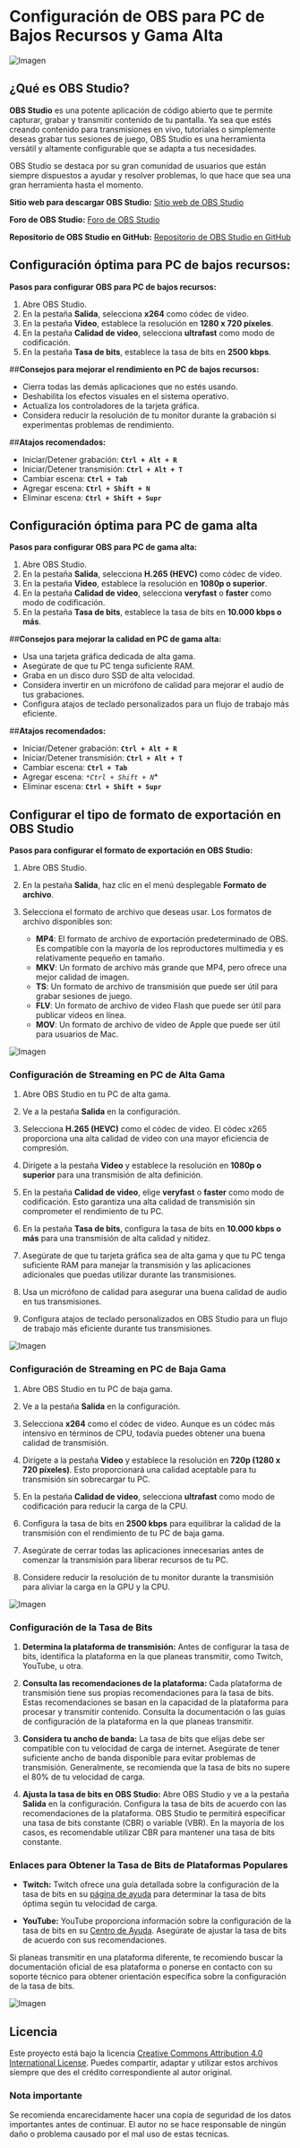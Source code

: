 # Configuración de OBS para PC de Bajos Recursos y Gama Alta

![Imagen](obs.jpg)

## ¿Qué es OBS Studio?

**OBS Studio** es una potente aplicación de código abierto que te permite capturar, grabar y transmitir contenido de tu pantalla. Ya sea que estés creando contenido para transmisiones en vivo, tutoriales o simplemente deseas grabar tus sesiones de juego, OBS Studio es una herramienta versátil y altamente configurable que se adapta a tus necesidades.

OBS Studio se destaca por su gran comunidad de usuarios que están siempre dispuestos a ayudar y resolver problemas, lo que hace que sea una gran herramienta hasta el momento.

**Sitio web para descargar OBS Studio:** [Sitio web de OBS Studio](https://obsproject.com)

**Foro de OBS Studio:** [Foro de OBS Studio](https://obsproject.com/forum/)

**Repositorio de OBS Studio en GitHub:** [Repositorio de OBS Studio en GitHub](https://github.com/obsproject/obs-studio)

## Configuración óptima para PC de  bajos recursos:

**Pasos para configurar OBS para PC de bajos recursos:**

1. Abre OBS Studio.
2. En la pestaña **Salida**, selecciona **x264** como códec de video.
3. En la pestaña **Video**, establece la resolución en **1280 x 720 píxeles**.
4. En la pestaña **Calidad de video**, selecciona **ultrafast** como modo de codificación.
5. En la pestaña **Tasa de bits**, establece la tasa de bits en **2500 kbps**.

##**Consejos para mejorar el rendimiento en PC de bajos recursos:**

- Cierra todas las demás aplicaciones que no estés usando.
- Deshabilita los efectos visuales en el sistema operativo.
- Actualiza los controladores de la tarjeta gráfica.
- Considera reducir la resolución de tu monitor durante la grabación si experimentas problemas de rendimiento.

##**Atajos recomendados:**

- Iniciar/Detener grabación: **```Ctrl + Alt + R```**
- Iniciar/Detener transmisión: **```Ctrl + Alt + T```**
- Cambiar escena: **```Ctrl + Tab```**
- Agregar escena: **```Ctrl + Shift + N```**
- Eliminar escena: **```Ctrl + Shift + Supr```**

## Configuración óptima para PC de gama alta

**Pasos para configurar OBS para PC de gama alta:**

1. Abre OBS Studio.
2. En la pestaña **Salida**, selecciona **H.265 (HEVC)** como códec de video.
3. En la pestaña **Video**, establece la resolución en **1080p o superior**.
4. En la pestaña **Calidad de video**, selecciona **veryfast** o **faster** como modo de codificación.
5. En la pestaña **Tasa de bits**, establece la tasa de bits en **10.000 kbps o más**.

##**Consejos para mejorar la calidad en PC de gama alta:**

- Usa una tarjeta gráfica dedicada de alta gama.
- Asegúrate de que tu PC tenga suficiente RAM.
- Graba en un disco duro SSD de alta velocidad.
- Considera invertir en un micrófono de calidad para mejorar el audio de tus grabaciones.
- Configura atajos de teclado personalizados para un flujo de trabajo más eficiente.

##**Atajos recomendados:**

- Iniciar/Detener grabación: **```Ctrl + Alt + R```**
- Iniciar/Detener transmisión: **```Ctrl + Alt + T```**
- Cambiar escena: **```Ctrl + Tab```**
- Agregar escena: *```*Ctrl + Shift + N```**
- Eliminar escena: **```Ctrl + Shift + Supr```**

## Configurar el tipo de formato de exportación en OBS Studio

**Pasos para configurar el formato de exportación en OBS Studio:**

1. Abre OBS Studio.
2. En la pestaña **Salida**, haz clic en el menú desplegable **Formato de archivo**.
3. Selecciona el formato de archivo que deseas usar. Los formatos de archivo disponibles son:

   - **MP4**: El formato de archivo de exportación predeterminado de OBS. Es compatible con la mayoría de los reproductores multimedia y es relativamente pequeño en tamaño.
   - **MKV**: Un formato de archivo más grande que MP4, pero ofrece una mejor calidad de imagen.
   - **TS**: Un formato de archivo de transmisión que puede ser útil para grabar sesiones de juego.
   - **FLV**: Un formato de archivo de video Flash que puede ser útil para publicar videos en línea.
   - **MOV**: Un formato de archivo de video de Apple que puede ser útil para usuarios de Mac.

![Imagen](obs.jpg)

### Configuración de Streaming en PC de Alta Gama

1. Abre OBS Studio en tu PC de alta gama.

2. Ve a la pestaña **Salida** en la configuración.

3. Selecciona **H.265 (HEVC)** como el códec de video. El códec x265 proporciona una alta calidad de video con una mayor eficiencia de compresión.

4. Dirígete a la pestaña **Video** y establece la resolución en **1080p o superior** para una transmisión de alta definición.

5. En la pestaña **Calidad de video**, elige **veryfast** o **faster** como modo de codificación. Esto garantiza una alta calidad de transmisión sin comprometer el rendimiento de tu PC.

6. En la pestaña **Tasa de bits**, configura la tasa de bits en **10.000 kbps o más** para una transmisión de alta calidad y nitidez.

7. Asegúrate de que tu tarjeta gráfica sea de alta gama y que tu PC tenga suficiente RAM para manejar la transmisión y las aplicaciones adicionales que puedas utilizar durante las transmisiones.

8. Usa un micrófono de calidad para asegurar una buena calidad de audio en tus transmisiones.

9. Configura atajos de teclado personalizados en OBS Studio para un flujo de trabajo más eficiente durante tus transmisiones.

![Imagen](obs.jpg)

### Configuración de Streaming en PC de Baja Gama

1. Abre OBS Studio en tu PC de baja gama.

2. Ve a la pestaña **Salida** en la configuración.

3. Selecciona **x264** como el códec de video. Aunque es un códec más intensivo en términos de CPU, todavía puedes obtener una buena calidad de transmisión.

4. Dirígete a la pestaña **Video** y establece la resolución en **720p (1280 x 720 píxeles)**. Esto proporcionará una calidad aceptable para tu transmisión sin sobrecargar tu PC.

5. En la pestaña **Calidad de video**, selecciona **ultrafast** como modo de codificación para reducir la carga de la CPU.

6. Configura la tasa de bits en **2500 kbps** para equilibrar la calidad de la transmisión con el rendimiento de tu PC de baja gama.

7. Asegúrate de cerrar todas las aplicaciones innecesarias antes de comenzar la transmisión para liberar recursos de tu PC.

8. Considere reducir la resolución de tu monitor durante la transmisión para aliviar la carga en la GPU y la CPU.

![Imagen](obs.jpg)

### Configuración de la Tasa de Bits

1. **Determina la plataforma de transmisión:** Antes de configurar la tasa de bits, identifica la plataforma en la que planeas transmitir, como Twitch, YouTube, u otra.

2. **Consulta las recomendaciones de la plataforma:** Cada plataforma de transmisión tiene sus propias recomendaciones para la tasa de bits. Estas recomendaciones se basan en la capacidad de la plataforma para procesar y transmitir contenido. Consulta la documentación o las guías de configuración de la plataforma en la que planeas transmitir.

3. **Considera tu ancho de banda:** La tasa de bits que elijas debe ser compatible con tu velocidad de carga de internet. Asegúrate de tener suficiente ancho de banda disponible para evitar problemas de transmisión. Generalmente, se recomienda que la tasa de bits no supere el 80% de tu velocidad de carga.

4. **Ajusta la tasa de bits en OBS Studio:** Abre OBS Studio y ve a la pestaña **Salida** en la configuración. Configura la tasa de bits de acuerdo con las recomendaciones de la plataforma. OBS Studio te permitirá especificar una tasa de bits constante (CBR) o variable (VBR). En la mayoría de los casos, es recomendable utilizar CBR para mantener una tasa de bits constante.

### Enlaces para Obtener la Tasa de Bits de Plataformas Populares

- **Twitch:** Twitch ofrece una guía detallada sobre la configuración de la tasa de bits en su [página de ayuda](https://help.twitch.tv/s/article/broadcast-guidelines?language=es) para determinar la tasa de bits óptima según tu velocidad de carga.

- **YouTube:** YouTube proporciona información sobre la configuración de la tasa de bits en su [Centro de Ayuda](https://support.google.com/youtube/answer/2853702?hl=es). Asegúrate de ajustar la tasa de bits de acuerdo con sus recomendaciones.

Si planeas transmitir en una plataforma diferente, te recomiendo buscar la documentación oficial de esa plataforma o ponerse en contacto con su soporte técnico para obtener orientación específica sobre la configuración de la tasa de bits.

![Imagen](obs.jpg)

## Licencia
Este proyecto está bajo la licencia [Creative Commons Attribution 4.0 International License](https://creativecommons.org/licenses/by/4.0/). Puedes compartir, adaptar y utilizar estos archivos siempre que des el crédito correspondiente al autor original.

### Nota importante
Se recomienda encarecidamente hacer una copia de seguridad de los datos importantes antes de continuar. El autor no se hace responsable de ningún daño o problema causado por el mal uso de estas tecnicas.
